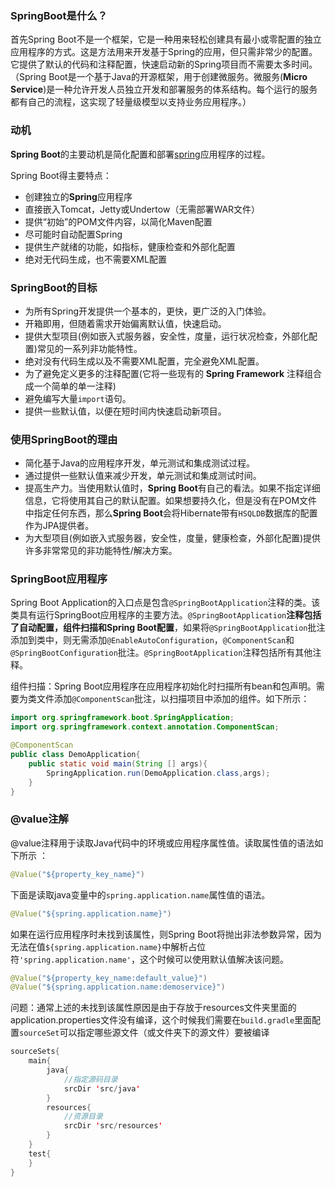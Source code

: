 ### SpringBoot是什么？

首先Spring Boot不是一个框架，它是一种用来轻松创建具有最小或零配置的独立应用程序的方式。这是方法用来开发基于Spring的应用，但只需非常少的配置。它提供了默认的代码和注释配置，快速启动新的Spring项目而不需要太多时间。（Spring Boot是一个基于Java的开源框架，用于创建微服务。微服务(**Micro Service**)是一种允许开发人员独立开发和部署服务的体系结构。每个运行的服务都有自己的流程，这实现了轻量级模型以支持业务应用程序。）

### 动机

**Spring Boot**的主要动机是简化配置和部署[spring](http://www.yiibai.com/spring/)应用程序的过程。

Spring Boot得主要特点：

- 创建独立的**Spring**应用程序
- 直接嵌入Tomcat，Jetty或Undertow（无需部署WAR文件）
- 提供“初始”的POM文件内容，以简化Maven配置
- 尽可能时自动配置Spring
- 提供生产就绪的功能，如指标，健康检查和外部化配置
- 绝对无代码生成，也不需要XML配置

### SpringBoot的目标

- 为所有Spring开发提供一个基本的，更快，更广泛的入门体验。
- 开箱即用，但随着需求开始偏离默认值，快速启动。
- 提供大型项目(例如嵌入式服务器，安全性，度量，运行状况检查，外部化配置)常见的一系列非功能特性。
- 绝对没有代码生成以及不需要XML配置，完全避免XML配置。
- 为了避免定义更多的注释配置(它将一些现有的 **Spring Framework** 注释组合成一个简单的单一注释)
- 避免编写大量`import`语句。
- 提供一些默认值，以便在短时间内快速启动新项目。

### 使用SpringBoot的理由

- 简化基于Java的应用程序开发，单元测试和集成测试过程。
- 通过提供一些默认值来减少开发，单元测试和集成测试时间。
- 提高生产力。当使用默认值时，**Spring Boot**有自己的看法。如果不指定详细信息，它将使用其自己的默认配置。如果想要持久化，但是没有在POM文件中指定任何东西，那么**Spring Boot**会将Hibernate带有`HSQLDB`数据库的配置作为JPA提供者。
- 为大型项目(例如嵌入式服务器，安全性，度量，健康检查，外部化配置)提供许多非常常见的非功能特性/解决方案。

### SpringBoot应用程序

Spring Boot Application的入口点是包含`@SpringBootApplication`注释的类。该类具有运行SpringBoot应用程序的主要方法。`@SpringBootApplication`**注释包括了自动配置，组件扫描和Spring Boot配置**，如果将`@SpringBootApplication`批注添加到类中，则无需添加`@EnableAutoConfiguration`，`@ComponentScan`和`@SpringBootConfiguration`批注。`@SpringBootApplication`注释包括所有其他注释。

组件扫描：Spring Boot应用程序在应用程序初始化时扫描所有bean和包声明。需要为类文件添加`@ComponentScan`批注，以扫描项目中添加的组件。如下所示：

```java
import org.springframework.boot.SpringApplication;
import org.springframework.context.annotation.ComponentScan;

@ComponentScan
public class DemoApplication{
    public static void main(String [] args){
        SpringApplication.run(DemoApplication.class,args);
    }
}
```

### @value注解

@value注释用于读取Java代码中的环境或应用程序属性值。读取属性值的语法如下所示 ：

```java
@Value("${property_key_name}")
```

下面是读取java变量中的`spring.application.name`属性值的语法。

```java
@Value("${spring.application.name}")
```

如果在运行应用程序时未找到该属性，则Spring Boot将抛出非法参数异常，因为无法在值`${spring.application.name}`中解析占位符`'spring.application.name'`，这个时候可以使用默认值解决该问题。

```java
@Value("${property_key_name:default_value}")
@Value("${spring.application.name:demoservice}")
```

问题：通常上述的未找到该属性原因是由于存放于resources文件夹里面的application.properties文件没有编译，这个时候我们需要在`build.gradle`里面配置`sourceSet`可以指定哪些源文件（或文件夹下的源文件）要被编译

```java
sourceSets{
    main{
        java{
            //指定源码目录
            srcDir 'src/java'
        }
        resources{
            //资源目录
            srcDir 'src/resources'
        }
    }
    test{
    }
}
```



